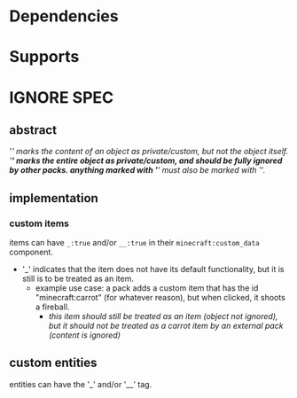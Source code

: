 
# Dependencies

# Supports

# IGNORE SPEC
## abstract
'_' marks the *content* of an object as private/custom, but not the object itself. '__' marks the entire object as private/custom, and should be fully ignored by other packs.
anything marked with '__' must also be marked with '_'.
## implementation
### custom items
items can have `_:true` and/or `__:true` in their `minecraft:custom_data` component.
- '_' indicates that the item does not have its default functionality, but it is still is to be treated as an item.
    - example use case: a pack adds a custom item that has the id "minecraft:carrot" (for whatever reason), but when clicked, it shoots a fireball.
        - *this item should still be treated as an item (object not ignored), but it should not be treated as a carrot item by an external pack (content is ignored)*

## custom entities
entities can have the '_' and/or '__' tag.
